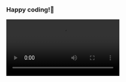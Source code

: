 ### Happy coding!👋
![Alt Text](https://cdn.dribbble.com/users/906441/screenshots/16080750/media/99d65a08f9f60ffd23eaf4e504aa3d20.mp4 )


<!--
**RubenSom20/RubenSom20** is a ✨ _special_ ✨ repository because its `README.md` (this file) appears on your GitHub profile.

Here are some ideas to get you started:

- 🔭 I’m currently working on ...
- 🌱 I’m currently learning ...
- 👯 I’m looking to collaborate on ...
- 🤔 I’m looking for help with ...
- 💬 Ask me about ...
- 📫 How to reach me: ...
- 😄 Pronouns: ...
- ⚡ Fun fact: ...
-->
